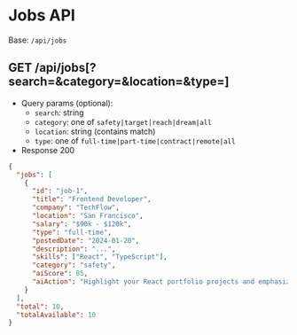 # Jobs API

Base: `/api/jobs`

## GET /api/jobs[?search=&category=&location=&type=]
- Query params (optional):
  - `search`: string
  - `category`: one of `safety|target|reach|dream|all`
  - `location`: string (contains match)
  - `type`: one of `full-time|part-time|contract|remote|all`
- Response 200
```json
{
  "jobs": [
    {
      "id": "job-1",
      "title": "Frontend Developer",
      "company": "TechFlow",
      "location": "San Francisco",
      "salary": "$90k - $120k",
      "type": "full-time",
      "postedDate": "2024-01-20",
      "description": "...",
      "skills": ["React", "TypeScript"],
      "category": "safety",
      "aiScore": 85,
      "aiAction": "Highlight your React portfolio projects and emphasize your TypeScript experience"
    }
  ],
  "total": 10,
  "totalAvailable": 10
}
```
